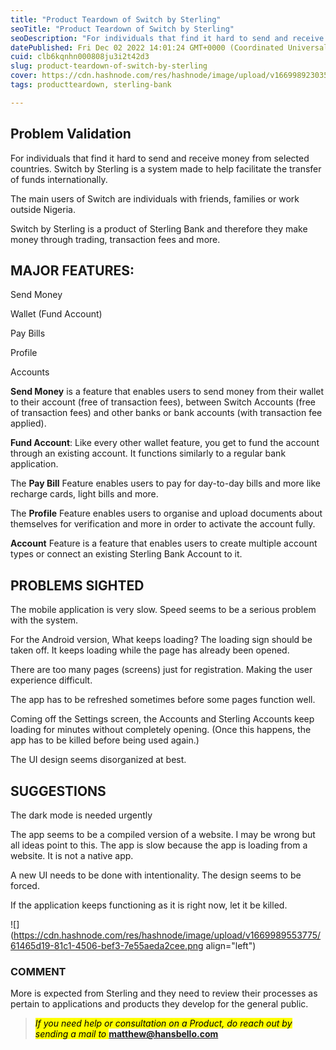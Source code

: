 ```yaml
---
title: "Product Teardown of Switch by Sterling"
seoTitle: "Product Teardown of Switch by Sterling"
seoDescription: "For individuals that find it hard to send and receive money from selected countries. Switch by Sterling is a system made to help facilitate the transfer of"
datePublished: Fri Dec 02 2022 14:01:24 GMT+0000 (Coordinated Universal Time)
cuid: clb6kqnhn000808ju3i2t42d3
slug: product-teardown-of-switch-by-sterling
cover: https://cdn.hashnode.com/res/hashnode/image/upload/v1669989230353/a4afb3a8-ccd8-4240-a09a-40d9d69c4d1c.png
tags: productteardown, sterling-bank

---
```


## **Problem Validation**

For individuals that find it hard to send and receive money from selected countries. Switch by Sterling is a system made to help facilitate the transfer of funds internationally.

The main users of Switch are individuals with friends, families or work outside Nigeria.

Switch by Sterling is a product of Sterling Bank and therefore they make money through trading, transaction fees and more.

## **MAJOR FEATURES:**

Send Money

Wallet (Fund Account)

Pay Bills

Profile

Accounts

**Send Money** is a feature that enables users to send money from their wallet to their account (free of transaction fees), between Switch Accounts (free of transaction fees) and other banks or bank accounts (with transaction fee applied).

**Fund Account**: Like every other wallet feature, you get to fund the account through an existing account. It functions similarly to a regular bank application.

The **Pay Bill** Feature enables users to pay for day-to-day bills and more like recharge cards, light bills and more.

The **Profile** Feature enables users to organise and upload documents about themselves for verification and more in order to activate the account fully.

**Account** Feature is a feature that enables users to create multiple account types or connect an existing Sterling Bank Account to it.

## **PROBLEMS SIGHTED**

The mobile application is very slow. Speed seems to be a serious problem with the system.

For the Android version, What keeps loading? The loading sign should be taken off. It keeps loading while the page has already been opened.

There are too many pages (screens) just for registration. Making the user experience difficult.

The app has to be refreshed sometimes before some pages function well.

Coming off the Settings screen, the Accounts and Sterling Accounts keep loading for minutes without completely opening. (Once this happens, the app has to be killed before being used again.)

The UI design seems disorganized at best.

## **SUGGESTIONS**

The dark mode is needed urgently

The app seems to be a compiled version of a website. I may be wrong but all ideas point to this. The app is slow because the app is loading from a website. It is not a native app.

A new UI needs to be done with intentionality. The design seems to be forced.

If the application keeps functioning as it is right now, let it be killed.

![](https://cdn.hashnode.com/res/hashnode/image/upload/v1669989553775/61465d19-81c1-4506-bef3-7e55aeda2cee.png align="left")

### COMMENT

More is expected from Sterling and they need to review their processes as pertain to applications and products they develop for the general public.

> *<mark>If you need help or consultation on a Product, do reach out by sending a mail to </mark>* **matthew@hansbello.com**